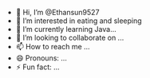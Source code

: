- 👋 Hi, I’m @Ethansun9527
- 👀 I’m interested in eating and sleeping  
- 🌱 I’m currently learning Java...
- 💞️ I’m looking to collaborate on ...
- 📫 How to reach me ...
- 😄 Pronouns: ...
- ⚡ Fun fact: ...

<!---
Ethansun9527/Ethansun9527 is a ✨ special ✨ repository because its `README.md` (this file) appears on your GitHub profile.
You can click the Preview link to take a look at your changes.
--->
